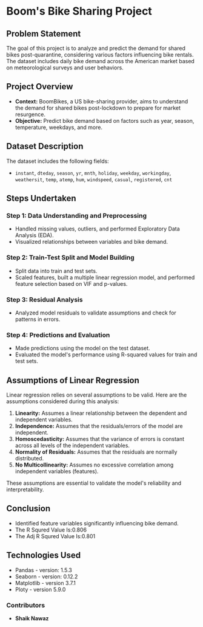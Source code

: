 # Boom's Bike Sharing Project

## Problem Statement
The goal of this project is to analyze and predict the demand for shared bikes post-quarantine, considering various factors influencing bike rentals. The dataset includes daily bike demand across the American market based on meteorological surveys and user behaviors.

## Project Overview
- **Context:** BoomBikes, a US bike-sharing provider, aims to understand the demand for shared bikes post-lockdown to prepare for market resurgence.
- **Objective:** Predict bike demand based on factors such as year, season, temperature, weekdays, and more.
  
## Dataset Description
The dataset includes the following fields:
- `instant`, `dteday`, `season`, `yr`, `mnth`, `holiday`, `weekday`, `workingday`, `weathersit`, `temp`, `atemp`, `hum`, `windspeed`, `casual`, `registered`, `cnt`

## Steps Undertaken
### Step 1: Data Understanding and Preprocessing
- Handled missing values, outliers, and performed Exploratory Data Analysis (EDA).
- Visualized relationships between variables and bike demand.

### Step 2: Train-Test Split and Model Building
- Split data into train and test sets.
- Scaled features, built a multiple linear regression model, and performed feature selection based on VIF and p-values.

### Step 3: Residual Analysis
- Analyzed model residuals to validate assumptions and check for patterns in errors.

### Step 4: Predictions and Evaluation
- Made predictions using the model on the test dataset.
- Evaluated the model's performance using R-squared values for train and test sets.

## Assumptions of Linear Regression
Linear regression relies on several assumptions to be valid. Here are the assumptions considered during this analysis:

1. **Linearity:** Assumes a linear relationship between the dependent and independent variables.
2. **Independence:** Assumes that the residuals/errors of the model are independent.
3. **Homoscedasticity:** Assumes that the variance of errors is constant across all levels of the independent variables.
4. **Normality of Residuals:** Assumes that the residuals are normally distributed.
5. **No Multicollinearity:** Assumes no excessive correlation among independent variables (features).

These assumptions are essential to validate the model's reliability and interpretability.


## Conclusion
- Identified feature variables significantly influencing bike demand.
- The R Squred Value Is:0.806
- The Adj R Squred Value Is:0.801

## Technologies Used
- Pandas - version: 1.5.3
- Seaborn - version: 0.12.2
- Matplotlib - version 3.7.1
- Ploty - version 5.9.0

### Contributors
- **Shaik Nawaz**
